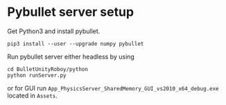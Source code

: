 # Pybullet server setup
Get Python3 and install pybullet.
```
pip3 install --user --upgrade numpy pybullet
```
Run pybullet server either headless by using
```
cd BulletUnityRoboy/python
python runServer.py
```
or for GUI run `App_PhysicsServer_SharedMemory_GUI_vs2010_x64_debug.exe` located in `Assets`.
